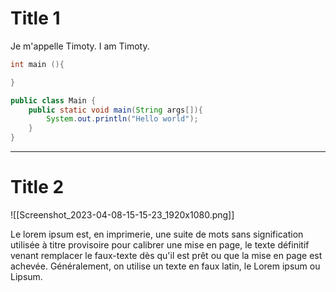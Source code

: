 # Title 1

Je m'appelle Timoty.
I am Timoty.

```c
int main (){

}
```

```java
public class Main {
    public static void main(String args[]){
        System.out.println("Hello world");
    }
}
```

---

# Title 2
![[Screenshot_2023-04-08-15-15-23_1920x1080.png]]


Le lorem ipsum est, en imprimerie, une suite de mots sans signification utilisée à titre provisoire pour calibrer une mise en page, le texte définitif venant remplacer le faux-texte dès qu'il est prêt ou que la mise en page est achevée. Généralement, on utilise un texte en faux latin, le Lorem ipsum ou Lipsum.